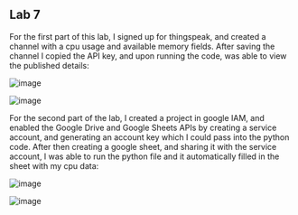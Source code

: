 ## Lab 7

<p>For the first part of this lab, I signed up for thingspeak, and created a channel with a cpu usage and available memory fields. 
  After saving the channel I copied the API key, and upon running the code, was able to view the published details: </p>

  ![image](https://github.com/cromero2/Design6/assets/98184880/0f4bd96e-40b4-441e-84a0-5aa252086c40)

  ![image](https://github.com/cromero2/Design6/assets/98184880/cb98e73d-17ff-4039-ad14-f5fd4c2620a5)


<p>For the second part of the lab, I created a project in google IAM, and enabled the Google Drive and Google Sheets APIs by creating a service account, and generating an account key which I could pass into the python code. After then creating a google sheet, and sharing it with the service account, I was able to run the python file and it automatically filled in the sheet with my cpu data:</p>

![image](https://github.com/cromero2/Design6/assets/98184880/6881cbc9-89e8-47d0-8607-1cc86e404d7a)

![image](https://github.com/cromero2/Design6/assets/98184880/85db5c98-186c-44f1-9f68-adde2bb305d4)
